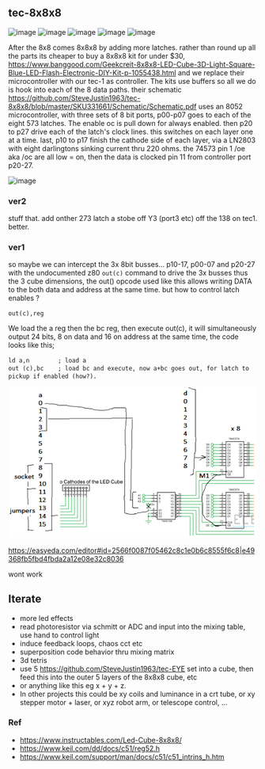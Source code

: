 ## tec-8x8x8
![image](https://user-images.githubusercontent.com/58069246/193498963-cf5ad5fe-289f-4f17-93af-3003e1cf7d9b.png)
![image](https://user-images.githubusercontent.com/58069246/193499044-3a7a1f15-19d4-4840-9161-3d60a4750e75.png)
![image](https://user-images.githubusercontent.com/58069246/193499163-0824486f-7264-4b04-9bf4-73e1a209d771.png)
![image](https://user-images.githubusercontent.com/58069246/193499237-778af94a-1878-4c2e-9840-2c60b31d8919.png)
![image](https://user-images.githubusercontent.com/58069246/193499278-2d37c93b-46a5-4451-88d4-2cc323aaa395.png)


After the 8x8 comes 8x8x8 by adding more latches. rather than round up all the parts its cheaper to buy a 8x8x8 kit for under $30, https://www.banggood.com/Geekcreit-8x8x8-LED-Cube-3D-Light-Square-Blue-LED-Flash-Electronic-DIY-Kit-p-1055438.html and we replace their microcontroller with our tec-1 as controller. The kits use  buffers so all we do is hook into each of the 8 data paths. their schematic https://github.com/SteveJustin1963/tec-8x8x8/blob/master/SKU331661/Schematic/Schematic.pdf
uses an 8052 microcontroller, with three sets of 8 bit ports, p00-p07 goes to each of the eight 573 latches. The enable oc is pull down for always enabled.
then p20 to p27 drive each of the latch's clock lines. this switches on each layer one at a time. last, p10 to p17 finish the cathode side of each layer, via a LN2803 with eight darlingtons sinking current thru 220 ohms.  the 74573 pin 1 /oe aka /oc are all low = on, then the data is clocked pin 11 from controller port p20-27. 

![image](https://user-images.githubusercontent.com/58069246/193485615-3e63ddc4-8e09-491d-a5ea-04f4ed1a5869.png)


### ver2 
stuff that. add onther 273 latch a stobe off Y3 (port3 etc) off the 138 on tec1. better. 



### ver1
so maybe we can intercept the 3x 8bit busses... p10-17, p00-07 and p20-27 with the undocumented z80 `out(c)` command to drive the 3x busses thus the 3 cube dimensions, the out() opcode used like this allows writing DATA to the both data and address at the same time. but how to control latch enables ? 

```
out(c),reg
```

We load the a reg then the bc reg, then execute out(c), it will simultaneously output 24 bits, 8 on data and 16 on address at the same time, the code looks like this;
```
ld a,n        ; load a
out (c),bc    ; load bc and execute, now a+bc goes out, for latch to pickup if enabled (how?).

```

![](https://github.com/SteveJustin1963/tec-8x8x8/blob/master/pics/wiring-1.png)

https://easyeda.com/editor#id=2566f0087f05462c8c1e0b6c8555f6c8|e49368fb5fbd4fbda2a12e08e32c8036

wont work


## Iterate
- more led effects
- read photoresistor via schmitt or ADC and input into the mixing table, use hand to control light 
- induce feedback loops, chaos cct etc
- superposition code behavior thru mixing matrix
- 3d tetris
- use 5 https://github.com/SteveJustin1963/tec-EYE set into a cube, then feed this into the outer 5 layers of the 8x8x8 cube, etc
- or anything like this eg x + y + z. 
- In other projects this could be xy coils and luminance in a crt tube, or xy stepper motor + laser, or xyz robot arm, or telescope control, ...




 ### Ref

- https://www.instructables.com/Led-Cube-8x8x8/
- https://www.keil.com/dd/docs/c51/reg52.h
- https://www.keil.com/support/man/docs/c51/c51_intrins_h.htm




